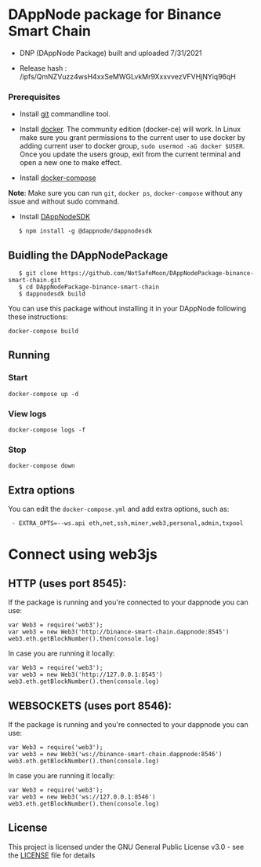 # DAppNode package for Binance Smart Chain

 
  
 - DNP (DAppNode Package) built and uploaded	7/31/2021

 - Release hash : /ipfs/QmNZVuzz4wsH4xxSeMWGLvkMr9XxxvvezVFVHjNYiq96qH




### Prerequisites


- Install [git](https://git-scm.com/book/en/v2/Getting-Started-Installing-Git) commandline tool.

- Install [docker](https://docs.docker.com/engine/installation). The community edition (docker-ce) will work. In Linux make sure you grant permissions to the current user to use docker by adding current user to docker group, `sudo usermod -aG docker $USER`. Once you update the users group, exit from the current terminal and open a new one to make effect.

- Install [docker-compose](https://docs.docker.com/compose/install)
   
**Note**: Make sure you can run `git`, `docker ps`, `docker-compose` without any issue and without sudo command.
   
   - Install [DAppNodeSDK](https://github.com/dappnode/DAppNodeSDK)
```
   $ npm install -g @dappnode/dappnodesdk
```

## Buidling the DAppNodePackage

```   
   $ git clone https://github.com/NotSafeMoon/DAppNodePackage-binance-smart-chain.git
   $ cd DAppNodePackage-binance-smart-chain
   $ dappnodesdk build
```

You can use this package without installing it in your DAppNode following these instructions:

`docker-compose build`

## Running

### Start

`docker-compose up -d`

### View logs

`docker-compose logs -f`

### Stop

`docker-compose down`

## Extra options

You can edit the `docker-compose.yml` and add extra options, such as:
```
 - EXTRA_OPTS=--ws.api eth,net,ssh,miner,web3,personal,admin,txpool
```

# Connect using web3js
## HTTP (uses port 8545):

   If the package is running and you're connected to your dappnode you can use:
   ```
   var Web3 = require('web3');
   var web3 = new Web3('http://binance-smart-chain.dappnode:8545')
   web3.eth.getBlockNumber().then(console.log)
   ```
   In case you are running it locally:
   ```
   var Web3 = require('web3');
   var web3 = new Web3('http://127.0.0.1:8545')
   web3.eth.getBlockNumber().then(console.log)
   ```
   
## WEBSOCKETS (uses port 8546):

   If the package is running and you're connected to your dappnode you can use:
   ```
   var Web3 = require('web3');
   var web3 = new Web3('ws://binance-smart-chain.dappnode:8546')
   web3.eth.getBlockNumber().then(console.log)
   ```
   In case you are running it locally:
   ```
   var Web3 = require('web3');
   var web3 = new Web3('ws://127.0.0.1:8546')
   web3.eth.getBlockNumber().then(console.log)
   ```

## License

This project is licensed under the GNU General Public License v3.0 - see the [LICENSE](LICENSE) file for details
